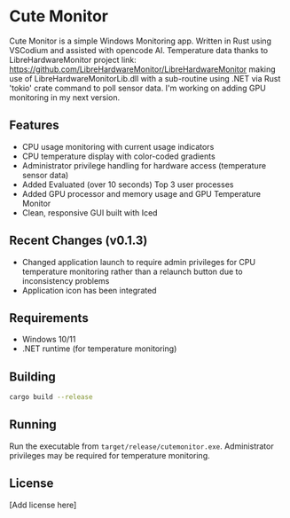 # Cute Monitor

Cute Monitor is a simple Windows Monitoring app. Written in Rust using VSCodium and assisted with opencode AI. Temperature data thanks to LibreHardwareMonitor project link: https://github.com/LibreHardwareMonitor/LibreHardwareMonitor making use of LibreHardwareMonitorLib.dll with a sub-routine using .NET via Rust 'tokio' crate command to poll sensor data. I'm working on adding GPU monitoring in my next version.

## Features

- CPU usage monitoring with current usage indicators
- CPU temperature display with color-coded gradients
- Administrator privilege handling for hardware access (temperature sensor data)
- Added Evaluated (over 10 seconds) Top 3 user processes
- Added GPU processor and memory usage and GPU Temperature Monitor
- Clean, responsive GUI built with Iced

## Recent Changes (v0.1.3)

- Changed application launch to require admin privileges for CPU temperature monitoring rather than a relaunch button due to inconsistency problems
- Application icon has been integrated

## Requirements

- Windows 10/11
- .NET runtime (for temperature monitoring)

## Building

```bash
cargo build --release
```

## Running

Run the executable from `target/release/cutemonitor.exe`. Administrator privileges may be required for temperature monitoring.

## License

[Add license here]
